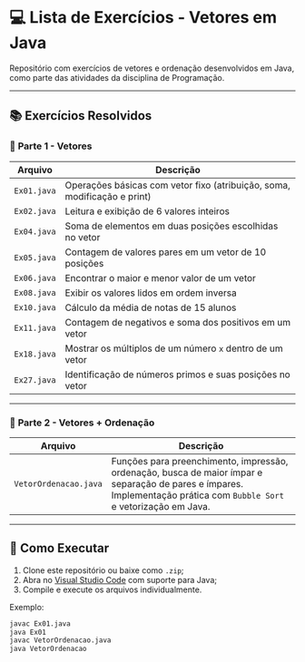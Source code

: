 # 💻 Lista de Exercícios - Vetores em Java

Repositório com exercícios de vetores e ordenação desenvolvidos em Java, como parte das atividades da disciplina de Programação.

---

## 📚 Exercícios Resolvidos

### 🧠 **Parte 1 - Vetores**
| Arquivo      | Descrição                                                                 |
|--------------|---------------------------------------------------------------------------|
| `Ex01.java`  | Operações básicas com vetor fixo (atribuição, soma, modificação e print)  |
| `Ex02.java`  | Leitura e exibição de 6 valores inteiros                                  |
| `Ex04.java`  | Soma de elementos em duas posições escolhidas no vetor                    |
| `Ex05.java`  | Contagem de valores pares em um vetor de 10 posições                      |
| `Ex06.java`  | Encontrar o maior e menor valor de um vetor                               |
| `Ex08.java`  | Exibir os valores lidos em ordem inversa                                  |
| `Ex10.java`  | Cálculo da média de notas de 15 alunos                                    |
| `Ex11.java`  | Contagem de negativos e soma dos positivos em um vetor                    |
| `Ex18.java`  | Mostrar os múltiplos de um número `x` dentro de um vetor                  |
| `Ex27.java`  | Identificação de números primos e suas posições no vetor                  |

---

### 🧠 **Parte 2 - Vetores + Ordenação**
| Arquivo                | Descrição                                                             |
|-------------------------|------------------------------------------------------------------------|
| `VetorOrdenacao.java`   | Funções para preenchimento, impressão, ordenação, busca de maior ímpar e separação de pares e ímpares. Implementação prática com `Bubble Sort` e vetorização em Java. |

---

## 🚀 Como Executar

1. Clone este repositório ou baixe como `.zip`;
2. Abra no [Visual Studio Code](https://vscode.dev) com suporte para Java;
3. Compile e execute os arquivos individualmente.

Exemplo:
```bash
javac Ex01.java
java Ex01
javac VetorOrdenacao.java
java VetorOrdenacao

